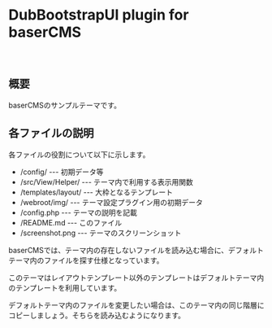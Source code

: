 # DubBootstrapUI plugin for baserCMS
　
## 概要

baserCMSのサンプルテーマです。
　
## 各ファイルの説明

各ファイルの役割について以下に示します。

- /config/ --- 初期データ等
- /src/View/Helper/ --- テーマ内で利用する表示用関数
- /templates/layout/ --- 大枠となるテンプレート
- /webroot/img/ --- テーマ設定プラグイン用の初期データ
- /config.php --- テーマの説明を記載
- /README.md --- このファイル
- /screenshot.png --- テーマのスクリーンショット

baserCMSでは、テーマ内の存在しないファイルを読み込む場合に、デフォルトテーマ内のファイルを探す仕様となっています。
  
このテーマはレイアウトテンプレート以外のテンプレートはデフォルトテーマ内のテンプレートを利用しています。

デフォルトテーマ内のファイルを変更したい場合は、このテーマ内の同じ階層にコピーしましょう。そちらを読み込むようになります。

